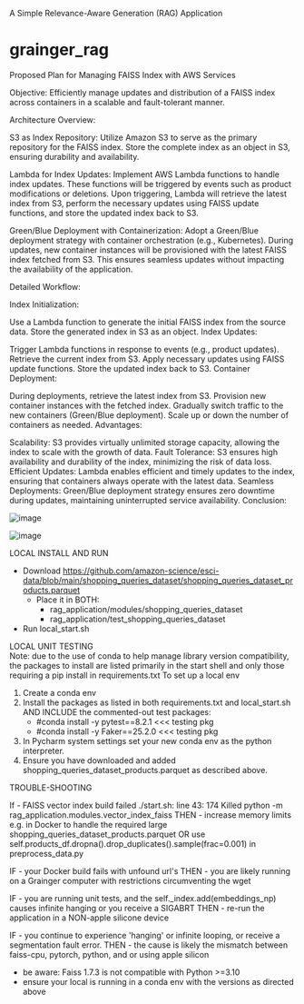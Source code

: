 A Simple Relevance-Aware Generation (RAG) Application
# grainger_rag

Proposed Plan for Managing FAISS Index with AWS Services

Objective: Efficiently manage updates and distribution of a FAISS index across containers in a scalable and fault-tolerant manner.

Architecture Overview:

S3 as Index Repository: Utilize Amazon S3 to serve as the primary repository for the FAISS index. Store the complete index as an object in S3, ensuring durability and availability.

Lambda for Index Updates: Implement AWS Lambda functions to handle index updates. These functions will be triggered by events such as product modifications or deletions. Upon triggering, Lambda will retrieve the latest index from S3, perform the necessary updates using FAISS update functions, and store the updated index back to S3.

Green/Blue Deployment with Containerization: Adopt a Green/Blue deployment strategy with container orchestration (e.g., Kubernetes). During updates, new container instances will be provisioned with the latest FAISS index fetched from S3. This ensures seamless updates without impacting the availability of the application.

Detailed Workflow:

Index Initialization:

Use a Lambda function to generate the initial FAISS index from the source data.
Store the generated index in S3 as an object.
Index Updates:

Trigger Lambda functions in response to events (e.g., product updates).
Retrieve the current index from S3.
Apply necessary updates using FAISS update functions.
Store the updated index back to S3.
Container Deployment:

During deployments, retrieve the latest index from S3.
Provision new container instances with the fetched index.
Gradually switch traffic to the new containers (Green/Blue deployment).
Scale up or down the number of containers as needed.
Advantages:

Scalability: S3 provides virtually unlimited storage capacity, allowing the index to scale with the growth of data.
Fault Tolerance: S3 ensures high availability and durability of the index, minimizing the risk of data loss.
Efficient Updates: Lambda enables efficient and timely updates to the index, ensuring that containers always operate with the latest data.
Seamless Deployments: Green/Blue deployment strategy ensures zero downtime during updates, maintaining uninterrupted service availability.
Conclusion:



![image](https://github.com/Noel-Niko/grainger_rag/assets/83922762/cb599178-5400-4ce8-984b-bec9e6d4e869)

![image](https://github.com/Noel-Niko/grainger_rag/assets/83922762/8a125cdb-e533-42a8-903c-8337132e9f86)



LOCAL INSTALL AND RUN
  - Download https://github.com/amazon-science/esci-data/blob/main/shopping_queries_dataset/shopping_queries_dataset_products.parquet
      - Place it in BOTH:
          - rag_application/modules/shopping_queries_dataset
          - rag_application/test_shopping_queries_dataset
  - Run local_start.sh

  
LOCAL UNIT TESTING  
  Note: due to the use of conda to help manage library version compatibility, the packages to install are listed primarily in the start shell and only those requiring a pip install in requirements.txt To set up a local env 
  1. Create a conda env
  2. Install the packages as listed in both requirements.txt and local_start.sh AND INCLUDE the commented-out test packages:
      - #conda install -y pytest==8.2.1  <<< testing pkg
      - #conda install -y Faker==25.2.0  <<< testing pkg
  4. In Pycharm system settings set your new conda env as the python interpreter.
  5. Ensure you have downloaded and added shopping_queries_dataset_products.parquet as described above.




TROUBLE-SHOOTING

If - FAISS vector index build failed ./start.sh: line 43:   174 Killed    python -m rag_application.modules.vector_index_faiss
THEN - increase memory limits e.g. in Docker to handle the required large shopping_queries_dataset_products.parquet 
   OR use self.products_df.dropna().drop_duplicates().sample(frac=0.001) in preprocess_data.py

IF - your Docker build fails with unfound url's
THEN - you are likely running on a Grainger computer with restrictions circumventing the wget

IF - you are running unit tests, and the self._index.add(embeddings_np) causes infinite hanging or you receive a SIGABRT
THEN - re-run the application in a NON-apple silicone device

IF - you continue to experience 'hanging' or infinite looping, or receive a segmentation fault error.
THEN - the cause is likely the mismatch between faiss-cpu, pytorch, python, and or using apple silicon  
  - be aware: Faiss 1.7.3 is not compatible with Python >=3.10
  - ensure your local is running in a conda env with the versions as directed above





